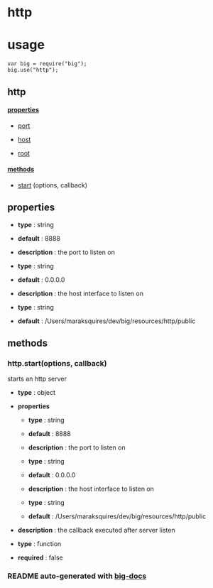 # http


# usage

    var big = require("big");
    big.use("http");

## http

#### [properties](#http-properties)

  - [port](#http-properties-port)

  - [host](#http-properties-host)

  - [root](#http-properties-root)


#### [methods](#http-methods)

  - [start](#http-methods-start) (options, callback)


<a name="http-properties"></a>

## properties 


  - **type** : string

  - **default** : 8888

  - **description** : the port to listen on 

  - **type** : string

  - **default** : 0.0.0.0

  - **description** : the host interface to listen on

  - **type** : string

  - **default** : /Users/maraksquires/dev/big/resources/http/public


<a name="http-methods"></a> 

## methods 

<a name="http-methods-start"></a> 

### http.start(options, callback)

starts an http server

  - **type** : object

  - **properties**

      - **type** : string

      - **default** : 8888

      - **description** : the port to listen on 

      - **type** : string

      - **default** : 0.0.0.0

      - **description** : the host interface to listen on

      - **type** : string

      - **default** : /Users/maraksquires/dev/big/resources/http/public

  - **description** : the callback executed after server listen

  - **type** : function

  - **required** : false


### README auto-generated with [big-docs](https://github.com/bigcompany/big/resources/tree/master/docs)